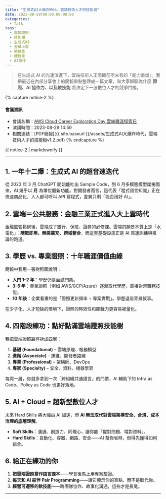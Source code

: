 ```yaml
---
title: "生成式AI大爆炸時代，雲端技術人才的技能樹"
date: 2023-08-29T00:00:00-00:00
categories:
  - Talk
tags:
  - 雲端證照
  - 技能樹
  - 生成式AI 
  - 金融上雲
  - 軟技能
  - 硬技能
  - AI協作
---
```


> 在生成式 AI 的光速演進下，雲端技術人正面臨前所未有的「能力重塑」。我把最近在內部分享會上的簡報重點整理成一篇文章，和大家聊聊為什麼 **證照、AI 協作力、以及軟技能** 將決定下一波數位人才的競爭門檻。

{% capture notice-2 %}
#### 會議資訊

* 會議名稱：[AWS Cloud Career Exploration Day 雲端職涯探索日](https://pages.awscloud.com/TWCareerDayLP.html)
* 演講時間：2023-08-29 14:50
* 相關連結：[PDF簡報]({{ site.baseurl }}/assets/生成式AI大爆炸時代，雲端技術人才的技能樹v1.2.pdf)
  {% endcapture %}

<div class="notice">{{ notice-2 | markdownify }}</div>

------

## 1. 一年十二爆：生成式 AI 的超音速迭代

從 2023 年 3 月 ChatGPT 開始能吐出 Sample Code，到 6 月多模態模型席捲而來，AI 幾乎以 **月** 為單位翻新功能。對開發者而言，這代表「程式語言知識」正在快速商品化，人人都可呼叫 API 寫程式，差異只剩「能否用好 AI」。

## 2. 雲端＝公共服務：金融三業正式進入大上雲時代

金融監管鬆綁後，雲端成了銀行、保險、證券的必修課。雲端的願景本質上是「水電化」：**隨取即用、無感擴充、跨域整合**，而這套基礎設施正是 AI 高速訓練與推論的跑道。

## 3. 學歷 vs. 專業證照：十年職涯價值曲線

簡報中我用一張對照圖說明：

- **入門 1–2 年**：學歷仍是面試門票。
- **3–5 年**：專業證照（例如 AWS/GCP/Azure）逐漸取代學歷，直接對齊職務技能。
- **10 年後**：企業看重的是「證照更新頻率 + 專案實戰」。學歷退居背景敘事。

在少子化、人才短缺的環境下，證照的時效性和即戰力更容易被量化。

## 4. 四階段練功：點好點滿雲端證照技能樹

我把雲端證照路徑拆成四層：

1. **基礎 (Foundational)** – 雲端原理、帳務模型
2. **進階 (Associate)** – 運維、開發者路線
3. **專業 (Professional)** – 架構師、DevOps
4. **專家 (Specialty)** – 安全、資料、機器學習

每爬一層，你就多拿到一次「跨組織共通語言」的門票，AI 輔助下的 Infra as Code、Policy as Code 也更好落地。

## 5. AI + Cloud = 超新型數位人才

未來 Hard Skills 將大幅由 AI 加速，但 **AI 無法取代對雲端架構安全、合規、成本治理的底層理解**。

- **Soft Skills**：溝通、創造力、同理心，讓你能「提對問題、喂對資料」。
- **Hard Skills**：自動化、容器、網路、安全——AI 幫你省時，但得先懂得如何組合。

## 6. 給正在練功的你

1. **把雲端證照當作語言課本**——學會後馬上用專案驗證。
2. **每天和 AI 結伴 Pair Programming**——讓它顯示你的盲點，而不是取代你。
3. **經營可遷移的軟技能**——跨團隊協作、故事化溝通，這些才是長尾。

------

